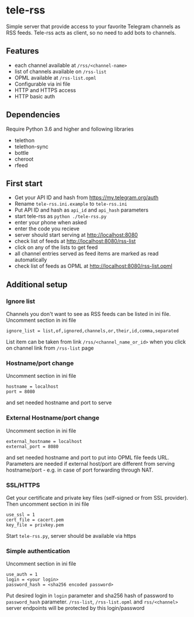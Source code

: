 # tele-rss
 
Simple server that provide access to your favorite 
Telegram channels as RSS feeds. Tele-rss acts as client,
so no need to add bots to channels.


## Features

- each channel available at `/rss/<channel-name>`
- list of channels available on `/rss-list`
- OPML available at `/rss-list.opml`
- Configurable via ini file
- HTTP and HTTPS access
- HTTP basic auth

## Dependencies

Require Python 3.6 and higher and following libraries

- telethon
- telethon-sync
- bottle
- cheroot
- rfeed

## First start

- Get your API ID and hash from 
https://my.telegram.org/auth
- Rename `tele-rss.ini.example` to `tele-rss.ini`
- Put API ID and hash as `api_id` and `api_hash` parameters
- start tele-rss as `python ./tele-rss.py`
- enter your phone when asked
- enter the code you recieve
- server should start serving at [http://localhost:8080](http://localhost:8080)
- check list of feeds at [http://localhost:8080/rss-list](http://localhost:8080/rss-list)
- click on any of the lists to get feed
- all channel entries served as feed items are marked as read automatically
- check list of feeds as OPML at [http://localhost:8080/rss-list.opml](http://localhost:8080/rss-list.opml)


## Additional setup

### Ignore list

Channels you don't want to see as RSS feeds can be listed in ini file.
Uncomment section in ini file

```
ignore_list = list,of,ignored,channels,or,their,id,comma,separated
```

List item can be taken from link `/rss/<channel_name_or_id>` when you click on channel link from `/rss-list` page

### Hostname/port change

Uncomment section in ini file

```
hostname = localhost
port = 8080
```

and set needed hostname and port to serve

### External Hostname/port change

Uncomment section in ini file

```
external_hostname = localhost
external_port = 8080
```

and set needed hostname and port to put into OPML file feeds URL. Parameters are needed if external host/port are 
different from serving hostname/port - e.g. in case of port forwarding through NAT.

### SSL/HTTPS

Get your certificate and private key files (self-signed or from SSL provider). Then
uncomment section in ini file

```
use_ssl = 1
cert_file = cacert.pem
key_file = privkey.pem
```

Start `tele-rss.py`, server should be available via https


### Simple authentication

Uncomment section in ini file

```
use_auth = 1
login = <your login>
password_hash = <sha256 encoded password>
```

Put desired login in `login` parameter and sha256 hash of password to `password_hash` parameter.
`/rss-list`, `/rss-list.opml` and `rss/<channel>` server endpoints will be protected by this login/password

